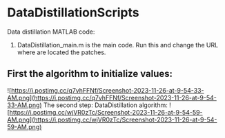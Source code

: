 # DataDistillationScripts
Data distillation MATLAB code:
1. DataDistillation_main.m is the main code. Run this and change the URL where are located the patches.
## First the algorithm to initialize values:
![https://i.postimg.cc/q7vhFFNf/Screenshot-2023-11-26-at-9-54-33-AM.png](https://i.postimg.cc/q7vhFFNf/Screenshot-2023-11-26-at-9-54-33-AM.png)
The second step: DataDistillation algorithm:
![https://i.postimg.cc/wjVR0zTc/Screenshot-2023-11-26-at-9-54-59-AM.png](https://i.postimg.cc/wjVR0zTc/Screenshot-2023-11-26-at-9-54-59-AM.png)
